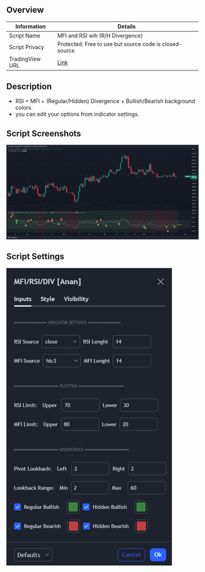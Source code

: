 ## Overview

| Information         | Details                           |
|---------------------|-----------------------------------|
| Script Name         | MFI and RSI wih (R/H Divergence)  |
| Script Privacy      | Protected: Free to use but source code is closed-source|
| TradingView URL     | [Link](https://www.tradingview.com/script/ftWgqzoB-MFI-and-RSI-wih-R-H-Divergence/)|

## Description

- RSI + MFI + (Regular/Hidden) Divergence + Bullish/Bearish background colors.
- you can edit your options from indicator settings.

## Script Screenshots

![chart](images/chart.png)

## Script Settings

![settings](images/settings.png)
